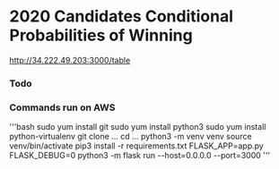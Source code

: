 # 2020 Candidates Conditional Probabilities of Winning

http://34.222.49.203:3000/table

### Todo



### Commands run on AWS

'''bash
sudo yum install git
sudo yum install python3
sudo yum install python-virtualenv
git clone ...
cd ...
python3 -m venv venv
source venv/bin/activate
pip3 install -r requirements.txt
FLASK_APP=app.py FLASK_DEBUG=0 python3 -m flask run --host=0.0.0.0 --port=3000
'''
